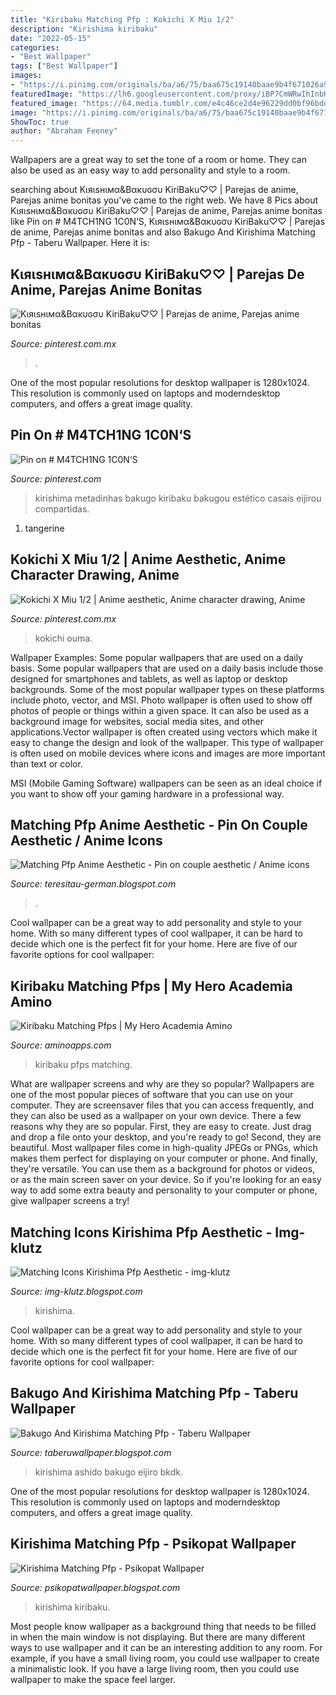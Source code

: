 ```yaml
---
title: "Kiribaku Matching Pfp : Kokichi X Miu 1/2"
description: "Kirishima kiribaku"
date: "2022-05-15"
categories:
- "Best Wallpaper"
tags: ["Best Wallpaper"]
images:
- "https://i.pinimg.com/originals/ba/a6/75/baa675c19140baae9b4f671026a9cd51.jpg"
featuredImage: "https://lh6.googleusercontent.com/proxy/iBP7CmWRwIhInbKPPt0bNKnbSN8BWGx4oIXr-dt5mB0jkge4iVodQCQ8LsfhaCuTo0NHapWbvZujZuYsSwjYre_fJl6s72nVmtrZA4vFKpHO63LzSRL2x75CGA=w1200-h630-p-k-no-nu"
featured_image: "https://64.media.tumblr.com/e4c46ce2d4e96229dd0bf96bdd4d0030/141ee174acc7e6a9-ae/s1280x1920/1b9cb198d7bde4dddd85cd2e39e836fc359e800e.jpg"
image: "https://i.pinimg.com/originals/ba/a6/75/baa675c19140baae9b4f671026a9cd51.jpg"
ShowToc: true
author: "Abraham Feeney"
---
```



Wallpapers are a great way to set the tone of a room or home. They can also be used as an easy way to add personality and style to a room.

	

		
searching about Kιяιѕнιмα&amp;Bαкυɢσυ KiriBaku♡♡ | Parejas de anime, Parejas anime bonitas you've came to the right web. We have 8 Pics about Kιяιѕнιмα&amp;Bαкυɢσυ KiriBaku♡♡ | Parejas de anime, Parejas anime bonitas like Pin on # M4TCH1NG 1C0N‘S, Kιяιѕнιмα&amp;Bαкυɢσυ KiriBaku♡♡ | Parejas de anime, Parejas anime bonitas and also Bakugo And Kirishima Matching Pfp - Taberu Wallpaper. Here it is:
		
    
## Kιяιѕнιмα&amp;Bαкυɢσυ KiriBaku♡♡ | Parejas De Anime, Parejas Anime Bonitas

<img loading=lazy src="https://i.pinimg.com/originals/ba/a6/75/baa675c19140baae9b4f671026a9cd51.jpg" onerror="this.onerror=null;this.src='https://tse4.mm.bing.net/th?id=OIP.ZE6zP-3POt8luyF-0aG7gQAAAA&amp;pid=15.1';" alt="Kιяιѕнιмα&amp;Bαкυɢσυ KiriBaku♡♡ | Parejas de anime, Parejas anime bonitas">

_Source: pinterest.com.mx_

>. 

	

One of the most popular resolutions for desktop wallpaper is 1280x1024. This resolution is commonly used on laptops and moderndesktop computers, and offers a great image quality.

    
## Pin On # M4TCH1NG 1C0N‘S

<img loading=lazy src="https://i.pinimg.com/originals/5f/46/2a/5f462a44851f1b700c1a79b2a548777b.jpg" onerror="this.onerror=null;this.src='https://tse3.mm.bing.net/th?id=OIP.qb940Oq546KgLlBlu2_JDAHaHa&amp;pid=15.1';" alt="Pin on # M4TCH1NG 1C0N‘S">

_Source: pinterest.com_

>kirishima metadinhas bakugo kiribaku bakugou estético casais eijirou compartidas. 

	

1. tangerine 

    
## Kokichi X Miu 1/2 | Anime Aesthetic, Anime Character Drawing, Anime

<img loading=lazy src="https://i.pinimg.com/originals/59/53/e4/5953e44bdf516401793b873315888c4f.jpg" onerror="this.onerror=null;this.src='https://tse3.mm.bing.net/th?id=OIP.yWoq1zKKlUhnNt1S449MvgAAAA&amp;pid=15.1';" alt="Kokichi X Miu 1/2 | Anime aesthetic, Anime character drawing, Anime">

_Source: pinterest.com.mx_

>kokichi ouma. 

	

Wallpaper Examples: Some popular wallpapers that are used on a daily basis.
Some popular wallpapers that are used on a daily basis include those designed for smartphones and tablets, as well as laptop or desktop backgrounds. Some of the most popular wallpaper types on these platforms include photo, vector, and MSI. 
Photo wallpaper is often used to show off photos of people or things within a given space. It can also be used as a background image for websites, social media sites, and other applications.Vector wallpaper is often created using vectors which make it easy to change the design and look of the wallpaper. This type of wallpaper is often used on mobile devices where icons and images are more important than text or color. 

MSI (Mobile Gaming Software) wallpapers can be seen as an ideal choice if you want to show off your gaming hardware in a professional way.

    
## Matching Pfp Anime Aesthetic - Pin On Couple Aesthetic / Anime Icons

<img loading=lazy src="https://lh6.googleusercontent.com/proxy/iBP7CmWRwIhInbKPPt0bNKnbSN8BWGx4oIXr-dt5mB0jkge4iVodQCQ8LsfhaCuTo0NHapWbvZujZuYsSwjYre_fJl6s72nVmtrZA4vFKpHO63LzSRL2x75CGA=w1200-h630-p-k-no-nu" onerror="this.onerror=null;this.src='https://tse4.mm.bing.net/th?id=OIP._u4BMDZogKYaBhQ9-rJaFAAAAA&amp;pid=15.1';" alt="Matching Pfp Anime Aesthetic - Pin on couple aesthetic / Anime icons">

_Source: teresitau-german.blogspot.com_

>. 

	

Cool wallpaper can be a great way to add personality and style to your home. With so many different types of cool wallpaper, it can be hard to decide which one is the perfect fit for your home. Here are five of our favorite options for cool wallpaper: 

    
## Kiribaku Matching Pfps | My Hero Academia Amino

<img loading=lazy src="https://pm1.narvii.com/6926/3577b9ffe61dc00c04e6eb4117a638c2b433fc76r1-2048-1518v2_hq.jpg" onerror="this.onerror=null;this.src='https://tse2.mm.bing.net/th?id=OIP.1gNVqMMXhrZwr7jll5410AHaFf&amp;pid=15.1';" alt="Kiribaku Matching Pfps | My Hero Academia Amino">

_Source: aminoapps.com_

>kiribaku pfps matching. 

	

What are wallpaper screens and why are they so popular?
Wallpapers are one of the most popular pieces of software that you can use on your computer. They are screensaver files that you can access frequently, and they can also be used as a wallpaper on your own device. There a few reasons why they are so popular. First, they are easy to create. Just drag and drop a file onto your desktop, and you're ready to go! Second, they are beautiful. Most wallpaper files come in high-quality JPEGs or PNGs, which makes them perfect for displaying on your computer or phone. And finally, they're versatile. You can use them as a background for photos or videos, or as the main screen saver on your device. So if you're looking for an easy way to add some extra beauty and personality to your computer or phone, give wallpaper screens a try!

    
## Matching Icons Kirishima Pfp Aesthetic - Img-klutz

<img loading=lazy src="https://64.media.tumblr.com/53e19d15cd97d9dabb7c1375a18218f7/061095c2a8b444fd-c8/s640x960/1ecd521422151ab04870927c2cd6ae14f73ed46c.jpg" onerror="this.onerror=null;this.src='https://tse2.mm.bing.net/th?id=OIP.92Nm21NZ3HYvUpkpz1QjdQHaHa&amp;pid=15.1';" alt="Matching Icons Kirishima Pfp Aesthetic - img-klutz">

_Source: img-klutz.blogspot.com_

>kirishima. 

	

Cool wallpaper can be a great way to add personality and style to your home. With so many different types of cool wallpaper, it can be hard to decide which one is the perfect fit for your home. Here are five of our favorite options for cool wallpaper: 

    
## Bakugo And Kirishima Matching Pfp - Taberu Wallpaper

<img loading=lazy src="https://i.pinimg.com/originals/de/98/95/de9895431a6ddd2ec694c9813dc844c2.jpg" onerror="this.onerror=null;this.src='https://tse2.mm.bing.net/th?id=OIP.IZI9wpv9dDXM-HI8baNP9wHaHa&amp;pid=15.1';" alt="Bakugo And Kirishima Matching Pfp - Taberu Wallpaper">

_Source: taberuwallpaper.blogspot.com_

>kirishima ashido bakugo eijiro bkdk. 

	

One of the most popular resolutions for desktop wallpaper is 1280x1024. This resolution is commonly used on laptops and moderndesktop computers, and offers a great image quality.

    
## Kirishima Matching Pfp - Psikopat Wallpaper

<img loading=lazy src="https://64.media.tumblr.com/e4c46ce2d4e96229dd0bf96bdd4d0030/141ee174acc7e6a9-ae/s1280x1920/1b9cb198d7bde4dddd85cd2e39e836fc359e800e.jpg" onerror="this.onerror=null;this.src='https://tse1.mm.bing.net/th?id=OIP.lOB68ZnL6Vd-kMZm9LUPYQHaHa&amp;pid=15.1';" alt="Kirishima Matching Pfp - Psikopat Wallpaper">

_Source: psikopatwallpaper.blogspot.com_

>kirishima kiribaku. 

	

Most people know wallpaper as a background thing that needs to be filled in when the main window is not displaying. But there are many different ways to use wallpaper and it can be an interesting addition to any room. For example, if you have a small living room, you could use wallpaper to create a minimalistic look. If you have a large living room, then you could use wallpaper to make the space feel larger.

